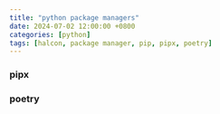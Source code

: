 ```yaml
---
title: "python package managers"
date: 2024-07-02 12:00:00 +0800
categories: [python]
tags: [halcon, package manager, pip, pipx, poetry]
---
```



### pipx



### poetry
